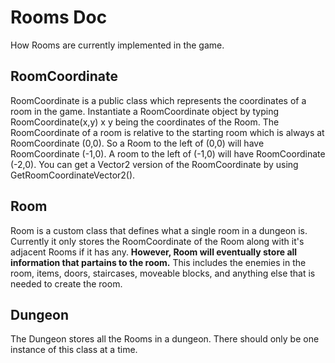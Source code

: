 # Rooms Doc
How Rooms are currently implemented in the game.

## RoomCoordinate
RoomCoordinate is a public class which represents the coordinates of a room in the game. 
Instantiate a RoomCoordinate object by typing RoomCoordinate(x,y) x y being the coordinates of the Room. The RoomCoordinate of a room is relative to the starting room which is always at RoomCoordinate (0,0). So a Room to the left of (0,0) will have RoomCoordinate (-1,0). A room to the left of (-1,0) will have RoomCoordinate (-2,0).
You can get a Vector2 version of the RoomCoordinate by using GetRoomCoordinateVector2().

## Room
Room is a custom class that defines what a single room in a dungeon is. 
Currently it only stores the RoomCoordinate of the Room along with it's adjacent Rooms if it has any. **However, Room will eventually store all information that partains to the room.** This includes the enemies in the room, items, doors, staircases, moveable blocks, and anything else that is needed to create the room.

## Dungeon
The Dungeon stores all the Rooms in a dungeon. There should only be one instance of this class at a time.